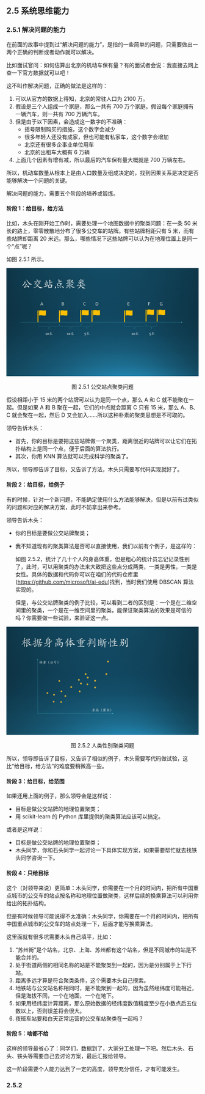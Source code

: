 ## 2.5 系统思维能力

### 2.5.1 解决问题的能力

在前面的故事中提到过“解决问题的能力”，是指的一些简单的问题，只需要做出一两个正确的判断或者动作就可以解决。

比如面试官问：如何估算出北京的机动车保有量？有的面试者会说：我直接去网上查一下官方数据就可以吧！

这不叫作解决问题，正确的做法是这样的：

1. 可以从官方的数据上得知，北京的常驻人口为 2100 万。
2. 假设是三个人组成一个家庭，那么一共有 700 万个家庭。假设每个家庭拥有一辆汽车，则一共有 700 万辆汽车。
3. 但是由于以下因素，会造成这一数字的不准确：
    - 摇号限制购买的措施，这个数字会减少
    - 很多年轻人还没有成家，但也可能有私家车，这个数字会增加
    - 北京还有很多企事业单位用车
    - 北京的出租车大概有 6 万辆
4. 上面几个因素有增有减，所以最后的汽车保有量大概就是 700 万辆左右。

所以，机动车数量从根本上是由人口数量及组成决定的，找到因果关系是决定是否能够解决一个问题的关键。


解决问题的能力，需要五个阶段的培养或锻炼。

#### 阶段 1：给目标，给方法

比如，木头在刚开始工作时，需要处理一个地图数据中的聚类问题：在一条 50 米长的路上，零零散散地分布了很多公交车的站牌。有些站牌相距只有 5 米，而有些站牌却距离 20 米远。那么，哪些情况下这些站牌可以认为在地理位置上是同一个“点”呢？

如图 2.5.1 所示。

<center>
<img src="Images/Slide8.JPG"/>

图 2.5.1 公交站点聚类问题
</center> 


假设相距小于 15 米的两个站牌可以认为是同一个点，那么 A 和 C 就不能聚在一起。但是如果 A 和 B 聚在一起，它们的中点就会距离 C 只有 15 米，那么 A、B、C 就会聚在一起，然后 D 又会加入......所以这种朴素的聚类思想是不可取的。

领导告诉木头：

- 首先，你的目标是要把这些站牌做一个聚类，距离很近的站牌可以让它们在拓扑结构上是同一个点，便于后面的算法执行。
- 其次，你用 KNN 算法就可以完成科学的聚类了。

所以，领导即告诉了目标，又告诉了方法，木头只需要写代码实现就好了。


#### 阶段 2：给目标，给例子

有的时候，针对一个新问题，不能确定使用什么方法能够解决，但是以前有过类似的问题和对应的解决方案，此时不妨拿出来参考。

领导告诉木头：
- 你的目标是要做公交站牌聚类；
- 我不知道现有的聚类算法是否可以直接使用，我们以前有个例子，是这样的：

    如图 2.5.2，统计了几十个人的身高体重，但是粗心的统计员忘记记录性别了，此时，可以用聚类的办法来大致把这些点分成两类，一类是男性，一类是女性。具体的数据和代码你可以在咱们的代码仓库里 (https://github.com/microsoft/ai-edu)找到，当时我们使用 DBSCAN 算法实现的。

    但是，与公交站牌聚类的例子比较，可以看到二者的区别是：一个是在二维空间里的聚类，一个是在一维空间里的聚类，能保证聚类算法的效果是可信的吗？你需要做一些试验，来验证这一点。

<center>
<img src="Images/Slide9.JPG"/>

图 2.5.2 人类性别聚类问题
</center> 

所以，领导即告诉了目标，又告诉了相似的例子，木头需要写代码做试验，这比“给目标，给方法”的难度要稍微高一些。

#### 阶段 3：给目标，给范围

如果还用上面的例子，那么领导会是这样说：

- 目标是做公交站牌的地理位置聚类；
- 用 scikit-learn 的 Python 库里提供的聚类算法应该可以搞定。

或者是这样说：

- 目标是做公交站牌的地理位置聚类；
- 木头同学，你和石头同学一起讨论一下具体实现方案，如果需要帮忙就去找铁头同学咨询一下。

#### 阶段 4：只给目标

这个（对领导来说）更简单：木头同学，你需要在一个月的时间内，把所有中国重点城市的公交车的站点按名称和地理位置做聚类，这样后续的换乘算法可以利用你给出的拓扑结构。

但是有时候领导可能说得不太准确：木头同学，你需要在一个月的时间内，把所有中国重点城市的公交车的站点处理一下，后面才能写换乘算法。

这里面就有很多坑需要木头自己填平，比如：

1. “苏州街”是个站名，北京、上海、苏州都有这个站名，但是不同城市的站是不能合并的。
2. 处于街道两侧的相同名称的站是不能聚类到一起的，因为是分别属于上下行站。
3. 距离多远才算是符合聚类条件，这个需要木头自己摸索。
4. 地铁站与公交站名称相同时，是不能聚到一起的，因为虽然经纬度可能相近，但是海拔不同，一个在地面，一个在地下。
5. 如果用经纬度计算距离，那么原始数据的经纬度数值精度至少在小数点后五位数以上，否则误差将会很大。
6. 夜班车站要和白天正常运营的公交车站聚类在一起吗？

#### 阶段 5：啥都不给

这样的领导最省心了：同学们，数据到了，大家分工处理一下吧。然后木头、石头、铁头等需要自己去讨论方案，最后汇报给领导。

这一阶段需要个人能力达到了一定的高度，领导充分信任，才有可能发生。

### 2.5.2 
